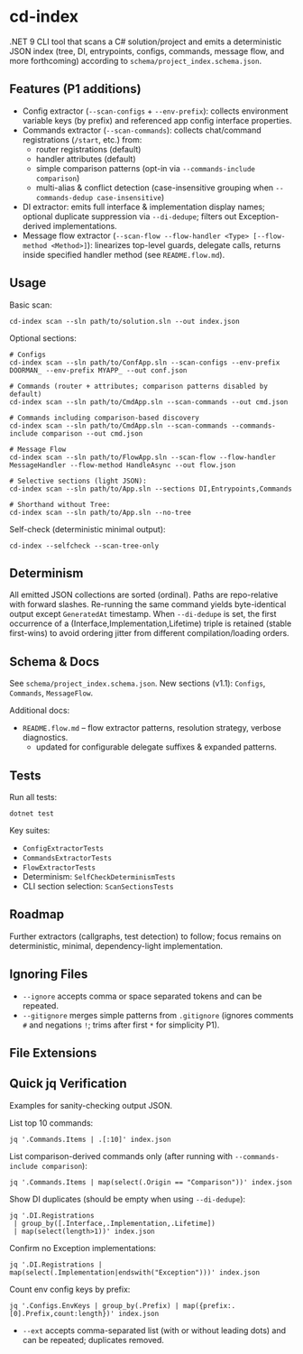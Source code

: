 # cd-index

.NET 9 CLI tool that scans a C# solution/project and emits a deterministic JSON index (tree, DI, entrypoints, configs, commands, message flow, and more forthcoming) according to `schema/project_index.schema.json`.

## Features (P1 additions)
- Config extractor (`--scan-configs` + `--env-prefix`): collects environment variable keys (by prefix) and referenced app config interface properties.
- Commands extractor (`--scan-commands`): collects chat/command registrations (`/start`, etc.) from:
	- router registrations (default)
	- handler attributes (default)
	- simple comparison patterns (opt-in via `--commands-include comparison`)
	- multi-alias & conflict detection (case-insensitive grouping when `--commands-dedup case-insensitive`)
- DI extractor: emits full interface & implementation display names; optional duplicate suppression via `--di-dedupe`; filters out Exception-derived implementations.
- Message flow extractor (`--scan-flow --flow-handler <Type> [--flow-method <Method>]`): linearizes top-level guards, delegate calls, returns inside specified handler method (see `README.flow.md`).

## Usage

Basic scan:
```
cd-index scan --sln path/to/solution.sln --out index.json
```

Optional sections:
```
# Configs
cd-index scan --sln path/to/ConfApp.sln --scan-configs --env-prefix DOORMAN_ --env-prefix MYAPP_ --out conf.json

# Commands (router + attributes; comparison patterns disabled by default)
cd-index scan --sln path/to/CmdApp.sln --scan-commands --out cmd.json

# Commands including comparison-based discovery
cd-index scan --sln path/to/CmdApp.sln --scan-commands --commands-include comparison --out cmd.json

# Message Flow
cd-index scan --sln path/to/FlowApp.sln --scan-flow --flow-handler MessageHandler --flow-method HandleAsync --out flow.json

# Selective sections (light JSON):
cd-index scan --sln path/to/App.sln --sections DI,Entrypoints,Commands

# Shorthand without Tree:
cd-index scan --sln path/to/App.sln --no-tree
```

Self-check (deterministic minimal output):
```
cd-index --selfcheck --scan-tree-only
```

## Determinism
All emitted JSON collections are sorted (ordinal). Paths are repo-relative with forward slashes. Re-running the same command yields byte-identical output except `GeneratedAt` timestamp.
When `--di-dedupe` is set, the first occurrence of a (Interface,Implementation,Lifetime) triple is retained (stable first-wins) to avoid ordering jitter from different compilation/loading orders.

## Schema & Docs
See `schema/project_index.schema.json`. New sections (v1.1): `Configs`, `Commands`, `MessageFlow`.

Additional docs:
- `README.flow.md` – flow extractor patterns, resolution strategy, verbose diagnostics.
	- updated for configurable delegate suffixes & expanded patterns.

## Tests
Run all tests:
```
dotnet test
```
Key suites:
- `ConfigExtractorTests`
- `CommandsExtractorTests`
- `FlowExtractorTests`
- Determinism: `SelfCheckDeterminismTests`
 - CLI section selection: `ScanSectionsTests`

## Roadmap
Further extractors (callgraphs, test detection) to follow; focus remains on deterministic, minimal, dependency-light implementation.

## Ignoring Files
- `--ignore` accepts comma or space separated tokens and can be repeated.
- `--gitignore` merges simple patterns from `.gitignore` (ignores comments `#` and negations `!`; trims after first `*` for simplicity P1).

## File Extensions
## Quick jq Verification
Examples for sanity-checking output JSON.

List top 10 commands:
```
jq '.Commands.Items | .[:10]' index.json
```

List comparison-derived commands only (after running with `--commands-include comparison`):
```
jq '.Commands.Items | map(select(.Origin == "Comparison"))' index.json
```

Show DI duplicates (should be empty when using `--di-dedupe`):
```
jq '.DI.Registrations
 | group_by([.Interface,.Implementation,.Lifetime])
 | map(select(length>1))' index.json
```

Confirm no Exception implementations:
```
jq '.DI.Registrations | map(select(.Implementation|endswith("Exception")))' index.json
```

Count env config keys by prefix:
```
jq '.Configs.EnvKeys | group_by(.Prefix) | map({prefix:.[0].Prefix,count:length})' index.json
```

- `--ext` accepts comma-separated list (with or without leading dots) and can be repeated; duplicates removed.
